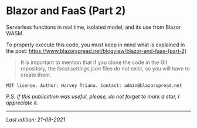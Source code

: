 # Blazor and FaaS (Part 2)

Serverless functions in real time, isolated model, and its use from Blazor WASM.

To properly execute this code, you must keep in mind what is explained in the post: https://www.blazorspread.net/blogview/blazor-and-faas-(part-2)

> It is important to mention that if you clone the code in the Git repository, the *local.settings.json* files do not exist, so you will have to create them.

`MIT license. Author: Harvey Triana. Contact: admin@blazorspread.net`


P.S. *If this publication was useful, please, do not forget to mark a star, I appreciate it.*

---

*Last edition: 21-09-2021*
